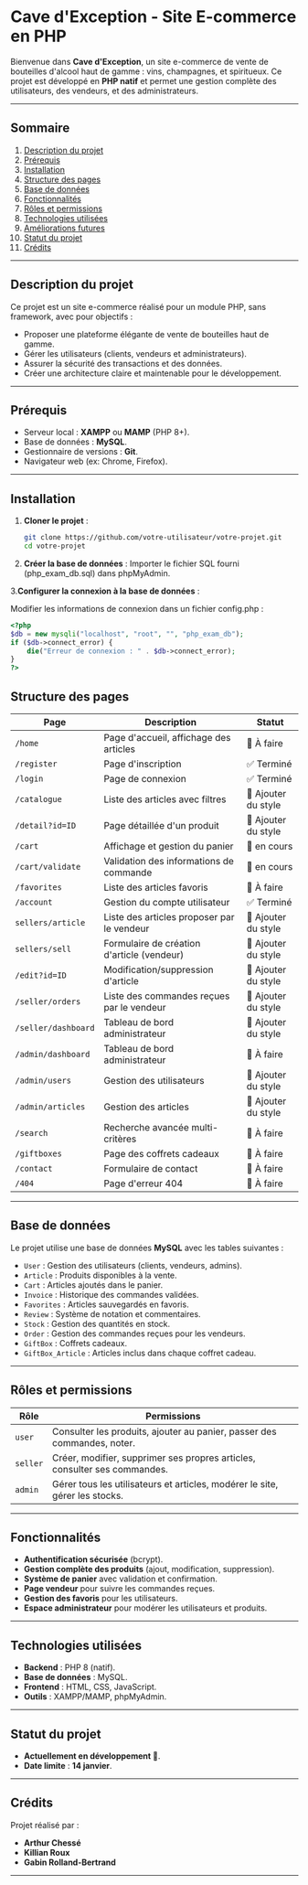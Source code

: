 # **Cave d'Exception - Site E-commerce en PHP**

Bienvenue dans **Cave d'Exception**, un site e-commerce de vente de bouteilles d'alcool haut de gamme : vins, champagnes, et spiritueux. Ce projet est développé en **PHP natif** et permet une gestion complète des utilisateurs, des vendeurs, et des administrateurs.

---

## **Sommaire**
1. [Description du projet](#description-du-projet)
2. [Prérequis](#prérequis)
3. [Installation](#installation)
4. [Structure des pages](#structure-des-pages)
5. [Base de données](#base-de-données)
6. [Fonctionnalités](#fonctionnalités)
7. [Rôles et permissions](#rôles-et-permissions)
8. [Technologies utilisées](#technologies-utilisées)
9. [Améliorations futures](#améliorations-futures)
10. [Statut du projet](#statut-du-projet)
11. [Crédits](#crédits)

---

## **Description du projet**

Ce projet est un site e-commerce réalisé pour un module PHP, sans framework, avec pour objectifs :
- Proposer une plateforme élégante de vente de bouteilles haut de gamme.
- Gérer les utilisateurs (clients, vendeurs et administrateurs).
- Assurer la sécurité des transactions et des données.
- Créer une architecture claire et maintenable pour le développement.

---

## **Prérequis**

- Serveur local : **XAMPP** ou **MAMP** (PHP 8+).
- Base de données : **MySQL**.
- Gestionnaire de versions : **Git**.
- Navigateur web (ex: Chrome, Firefox).

---

## **Installation**

1. **Cloner le projet** :
   ```bash
   git clone https://github.com/votre-utilisateur/votre-projet.git
   cd votre-projet
   ```

2. **Créer la base de données** :
   Importer le fichier SQL fourni (php_exam_db.sql) dans phpMyAdmin.

3.**Configurer la connexion à la base de données** :

Modifier les informations de connexion dans un fichier config.php :
```php
<?php
$db = new mysqli("localhost", "root", "", "php_exam_db");
if ($db->connect_error) {
    die("Erreur de connexion : " . $db->connect_error);
}
?>
```

## **Structure des pages**

| **Page**                     | **Description**                           | **Statut**    |
|------------------------------|-------------------------------------------|---------------|
| `/home`                      | Page d'accueil, affichage des articles    | 🚧 À faire    |
| `/register`                  | Page d'inscription                        | ✅ Terminé   |
| `/login`                     | Page de connexion                         | ✅ Terminé   |
| `/catalogue`                 | Liste des articles avec filtres           | 🎨 Ajouter du style    |
| `/detail?id=ID`              | Page détaillée d'un produit               | 🎨 Ajouter du style     |
| `/cart`                      | Affichage et gestion du panier            | 🚧 en cours    |
| `/cart/validate`             | Validation des informations de commande   | 🚧 en cours    |
| `/favorites`                 | Liste des articles favoris                | 🚧 À faire    |
| `/account`                   | Gestion du compte utilisateur             | ✅ Terminé    |
| `sellers/article`            | Liste des articles proposer par le vendeur| 🎨 Ajouter du style    |
| `sellers/sell`               | Formulaire de création d'article (vendeur)| 🎨 Ajouter du style    |
| `/edit?id=ID`                | Modification/suppression d'article        | 🎨 Ajouter du style    |
| `/seller/orders`             | Liste des commandes reçues par le vendeur | 🎨 Ajouter du style    |
| `/seller/dashboard`          | Tableau de bord administrateur            | 🎨 Ajouter du style    |
| `/admin/dashboard`           | Tableau de bord administrateur            | 🚧 À faire    |
| `/admin/users`               | Gestion des utilisateurs                  | 🎨 Ajouter du style    |
| `/admin/articles`            | Gestion des articles                      | 🚧 Ajouter du style    |
| `/search`                    | Recherche avancée multi-critères          | 🚧 À faire    |
| `/giftboxes`                 | Page des coffrets cadeaux                 | 🚧 À faire    |
| `/contact`                   | Formulaire de contact                     | 🚧 À faire    |
| `/404`                       | Page d'erreur 404                         | 🚧 À faire    |

---

## **Base de données**

Le projet utilise une base de données **MySQL** avec les tables suivantes :

- `User` : Gestion des utilisateurs (clients, vendeurs, admins).
- `Article` : Produits disponibles à la vente.
- `Cart` : Articles ajoutés dans le panier.
- `Invoice` : Historique des commandes validées.
- `Favorites` : Articles sauvegardés en favoris.
- `Review` : Système de notation et commentaires.
- `Stock` : Gestion des quantités en stock.
- `Order` : Gestion des commandes reçues pour les vendeurs.
- `GiftBox` : Coffrets cadeaux.
- `GiftBox_Article` : Articles inclus dans chaque coffret cadeau.

---

## **Rôles et permissions**

| **Rôle**       | **Permissions**                                                                 |
|-----------------|-------------------------------------------------------------------------------|
| `user`         | Consulter les produits, ajouter au panier, passer des commandes, noter.       |
| `seller`       | Créer, modifier, supprimer ses propres articles, consulter ses commandes.     |
| `admin`        | Gérer tous les utilisateurs et articles, modérer le site, gérer les stocks.   |

---

## **Fonctionnalités**

- **Authentification sécurisée** (bcrypt).
- **Gestion complète des produits** (ajout, modification, suppression).
- **Système de panier** avec validation et confirmation.
- **Page vendeur** pour suivre les commandes reçues.
- **Gestion des favoris** pour les utilisateurs.
- **Espace administrateur** pour modérer les utilisateurs et produits.

---

## **Technologies utilisées**

- **Backend** : PHP 8 (natif).  
- **Base de données** : MySQL.  
- **Frontend** : HTML, CSS, JavaScript.  
- **Outils** : XAMPP/MAMP, phpMyAdmin.  

---

## **Statut du projet**

- **Actuellement en développement 🚧**.  
- **Date limite** : **14 janvier**.

---

## **Crédits**

Projet réalisé par :  
- **Arthur Chessé**  
- **Killian Roux**  
- **Gabin Rolland-Bertrand**

---

